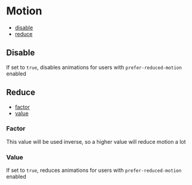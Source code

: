 # Motion

-   [disable](#disable)
-   [reduce](#reduce)

## Disable

If set to `true`, disables animations for users with `prefer-reduced-motion` enabled

## Reduce

-   [factor](#factor)
-   [value](#value)

### Factor

This value will be used inverse, so a higher value will reduce motion a lot

### Value

If set to `true`, reduces animations for users with `prefer-reduced-motion` enabled
